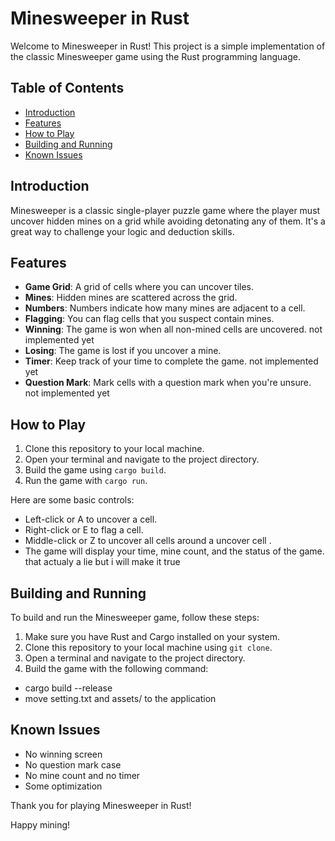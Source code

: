 # Minesweeper in Rust

Welcome to Minesweeper in Rust! This project is a simple implementation of the classic Minesweeper game using the Rust programming language.

## Table of Contents

- [Introduction](#introduction)
- [Features](#features)
- [How to Play](#how-to-play)
- [Building and Running](#building-and-running)
- [Known Issues](#known-issues)

## Introduction

Minesweeper is a classic single-player puzzle game where the player must uncover hidden mines on a grid while avoiding detonating any of them. It's a great way to challenge your logic and deduction skills.

## Features

- **Game Grid**: A grid of cells where you can uncover tiles.
- **Mines**: Hidden mines are scattered across the grid.
- **Numbers**: Numbers indicate how many mines are adjacent to a cell.
- **Flagging**: You can flag cells that you suspect contain mines.
- **Winning**: The game is won when all non-mined cells are uncovered. not implemented yet
- **Losing**: The game is lost if you uncover a mine.
- **Timer**: Keep track of your time to complete the game. not implemented yet 
- **Question Mark**: Mark cells with a question mark when you're unsure. not implemented yet

## How to Play

1. Clone this repository to your local machine.
2. Open your terminal and navigate to the project directory.
3. Build the game using `cargo build`.
4. Run the game with `cargo run`.

Here are some basic controls:

- Left-click or A to uncover a cell.
- Right-click or E to flag a cell.
- Middle-click or Z to uncover all cells around a uncover cell .
- The game will display your time, mine count, and the status of the game. that actualy a lie but i will make it true

## Building and Running

To build and run the Minesweeper game, follow these steps:

1. Make sure you have Rust and Cargo installed on your system.
2. Clone this repository to your local machine using `git clone`.
3. Open a terminal and navigate to the project directory.
4. Build the game with the following command:
- cargo build --release
- move setting.txt and assets/ to the application 


## Known Issues

- No winning screen
- No question mark case
- No mine count and no timer
- Some optimization 


Thank you for playing Minesweeper in Rust!

Happy mining!